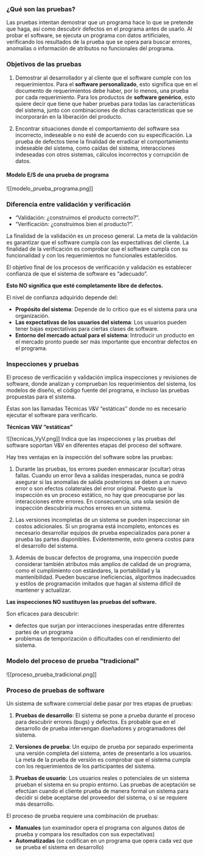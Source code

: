 
### ¿Qué son las pruebas?

Las pruebas intentan demostrar que un programa hace lo que se pretende que haga, así como descubrir defectos en el programa antes de usarlo. 
Al probar el software, se ejecuta un programa con datos artificiales, verificando los resultados de la prueba que se opera para buscar errores, anomalías o información de atributos no funcionales del programa. 

### Objetivos de las pruebas

1. Demostrar al desarrollador y al cliente que el software cumple con los requerimientos. 
	Para el **software personalizado**, esto significa que en el documento de requerimientos debe haber, por lo menos, una prueba por cada requerimiento. 
	Para los productos de **software genérico**, esto quiere decir que tiene que haber pruebas para todas las características del sistema, junto con combinaciones de dichas características que se incorporarán en la liberación del producto. 

2. Encontrar situaciones donde el comportamiento del software sea incorrecto, indeseable o no esté de acuerdo con su especificación. 
	La prueba de defectos tiene la finalidad de erradicar el comportamiento indeseable del sistema, como caídas del sistema, interacciones indeseadas con otros sistemas, cálculos incorrectos y corrupción de datos.

#### Modelo E/S de una prueba de programa
![[modelo_prueba_programa.png]]

### Diferencia entre validación y verificación

- “Validación: ¿construimos el producto correcto?”. 
- “Verificación: ¿construimos bien el producto?”. 

La finalidad de la validación es un proceso general. La meta de la validación es garantizar que el software cumpla con las expectativas del cliente. 
La finalidad de la verificación es comprobar que el software cumpla con su funcionalidad y con los requerimientos no funcionales establecidos. 

El objetivo final de los procesos de verificación y validación es establecer confianza de que el sistema de software es “adecuado”. 

**Esto NO significa que esté completamente libre de defectos.**

El nivel de confianza adquirido depende del: 
- **Propósito del sistema**: Depende de lo crítico que es el sistema para una organización. 
- **Las expectativas de los usuarios del sistema**: Los usuarios pueden tener bajas expectativas para ciertas clases de software. 
- **Entorno del mercado actual para el sistema**: Introducir un producto en el mercado pronto puede ser más importante que encontrar defectos en el programa.

### Inspecciones y pruebas

El proceso de verificación y validación implica inspecciones y revisiones de software, donde analizan y comprueban los requerimientos del sistema, los modelos de diseño, el código fuente del programa, e incluso las pruebas propuestas para el sistema.

Éstas son las llamadas Técnicas V&V “estáticas” donde no es necesario ejecutar el software para verificarlo. 

**Técnicas V&V “estáticas”**

![[tecnicas_VyV.png]]
Indica que las inspecciones y las pruebas del software soportan V&V en diferentes etapas del proceso del software.

Hay tres ventajas en la inspección del software sobre las pruebas:

1. Durante las pruebas, los errores pueden enmascarar (ocultar) otras fallas. Cuando un error lleva a salidas inesperadas, nunca se podrá asegurar si las anomalías de salida posteriores se deben a un nuevo error o son efectos colaterales del error original. Puesto que la inspección es un proceso estático, no hay que preocuparse por las interacciones entre errores. En consecuencia, una sola sesión de inspección descubriría muchos errores en un sistema. 

2. Las versiones incompletas de un sistema se pueden inspeccionar sin costos adicionales. Si un programa está incompleto, entonces es necesario desarrollar equipos de prueba especializados para poner a prueba las partes disponibles. Evidentemente, esto genera costos para el desarrollo del sistema.

3. Además de buscar defectos de programa, una inspección puede considerar también atributos más amplios de calidad de un programa, como el cumplimiento con estándares, la portabilidad y la mantenibilidad. Pueden buscarse ineficiencias, algoritmos inadecuados y estilos de programación imitados que hagan al sistema difícil de mantener y actualizar. 

**Las inspecciones NO sustituyen las pruebas del software.**

Son eficaces para descubrir: 
- defectos que surjan por interacciones inesperadas entre diferentes partes de un programa 
- problemas de temporización o dificultades con el rendimiento del sistema.

### Modelo del proceso de prueba "tradicional"

![[proceso_prueba_tradicional.png]]

### Proceso de pruebas de software

Un sistema de software comercial debe pasar por tres etapas de pruebas:

1. **Pruebas de desarrollo**: El sistema se pone a prueba durante el proceso para descubrir errores (bugs) y defectos. Es probable que en el desarrollo de prueba intervengan diseñadores y programadores del sistema. 

2. **Versiones de prueba**: Un equipo de prueba por separado experimenta una versión completa del sistema, antes de presentarlo a los usuarios. La meta de la prueba de versión es comprobar que el sistema cumpla con los requerimientos de los participantes del sistema. 

3. **Pruebas de usuario**: Los usuarios reales o potenciales de un sistema prueban el sistema en su propio entorno. Las pruebas de aceptación se efectúan cuando el cliente prueba de manera formal un sistema para decidir si debe aceptarse del proveedor del sistema, o si se requiere más desarrollo. 

El proceso de prueba requiere una combinación de pruebas:
- **Manuales** (un examinador opera el programa con algunos datos de prueba y compara los resultados con sus expectativas) 
- **Automatizadas** (se codifican en un programa que opera cada vez que se prueba el sistema en desarrollo)